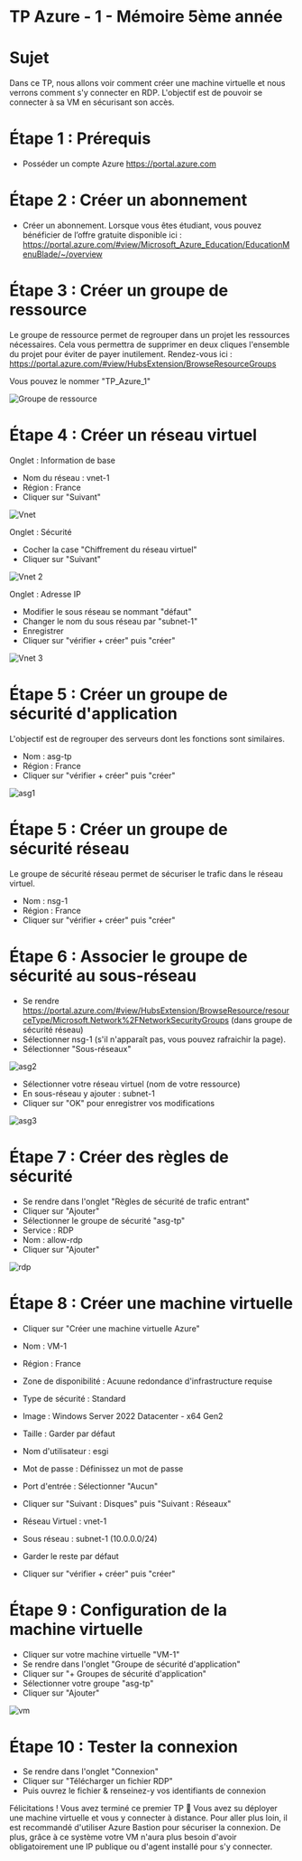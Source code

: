 # TP Azure - 1 - Mémoire 5ème année

# Sujet

Dans ce TP, nous allons voir comment créer une machine virtuelle et nous verrons comment s'y connecter en RDP.
L'objectif est de pouvoir se connecter à sa VM en sécurisant son accès.

# Étape 1 : Prérequis

- Posséder un compte Azure https://portal.azure.com

# Étape 2 : Créer un abonnement

- Créer un abonnement. Lorsque vous êtes étudiant, vous pouvez bénéficier de l’offre gratuite disponible ici : https://portal.azure.com/#view/Microsoft_Azure_Education/EducationMenuBlade/~/overview

# Étape 3 : Créer un groupe de ressource

Le groupe de ressource permet de regrouper dans un projet les ressources nécessaires. Cela vous permettra de supprimer en deux cliques l'ensemble du projet pour éviter de payer inutilement.
Rendez-vous ici : https://portal.azure.com/#view/HubsExtension/BrowseResourceGroups

Vous pouvez le nommer "TP_Azure_1"

![Groupe de ressource](https://acenox.fr/memoire/gdr.png)

# Étape 4 : Créer un réseau virtuel

Onglet : Information de base 

- Nom du réseau : vnet-1
- Région : France
- Cliquer sur "Suivant"

![Vnet](https://acenox.fr/memoire/vnet1.png)

Onglet : Sécurité

- Cocher la case "Chiffrement du réseau virtuel"
- Cliquer sur "Suivant"

![Vnet 2](https://acenox.fr/memoire/vnet2.png)

Onglet : Adresse IP

- Modifier le sous réseau se nommant "défaut"
- Changer le nom du sous réseau par "subnet-1"
- Enregistrer
- Cliquer sur "vérifier + créer" puis "créer"

![Vnet 3](https://acenox.fr/memoire/vnet3.png)

# Étape 5 : Créer un groupe de sécurité d'application

L'objectif est de regrouper des serveurs dont les fonctions sont similaires.

- Nom : asg-tp
- Région : France
- Cliquer sur "vérifier + créer" puis "créer"

![asg1](https://acenox.fr/memoire/asg1.png)

# Étape 5 : Créer un groupe de sécurité réseau

Le groupe de sécurité réseau permet de sécuriser le trafic dans le réseau virtuel.

- Nom : nsg-1
- Région : France
- Cliquer sur "vérifier + créer" puis "créer"

# Étape 6 : Associer le groupe de sécurité au sous-réseau

- Se rendre https://portal.azure.com/#view/HubsExtension/BrowseResource/resourceType/Microsoft.Network%2FNetworkSecurityGroups (dans groupe de sécurité réseau)
- Sélectionner nsg-1 (s'il n'apparaît pas, vous pouvez rafraichir la page).
- Sélectionner "Sous-réseaux"

![asg2](https://acenox.fr/memoire/asg2.png)

- Sélectionner votre réseau virtuel (nom de votre ressource)
- En sous-réseau y ajouter : subnet-1
- Cliquer sur "OK" pour enregistrer vos modifications

![asg3](https://acenox.fr/memoire/asg3.png)

# Étape 7 : Créer des règles de sécurité

- Se rendre dans l'onglet "Règles de sécurité de trafic entrant"
- Cliquer sur "Ajouter"
- Sélectionner le groupe de sécurité "asg-tp"
- Service : RDP
- Nom : allow-rdp
- Cliquer sur "Ajouter"

![rdp](https://acenox.fr/memoire/rdp.png)

# Étape 8 : Créer une machine virtuelle

- Cliquer sur "Créer une machine virtuelle Azure"
- Nom : VM-1
- Région : France
- Zone de disponibilité : Acuune redondance d'infrastructure requise
- Type de sécurité : Standard
- Image : Windows Server 2022 Datacenter - x64 Gen2
- Taille : Garder par défaut
- Nom d'utilisateur : esgi
- Mot de passe : Définissez un mot de passe
- Port d'entrée : Sélectionner "Aucun"
- Cliquer sur "Suivant : Disques" puis "Suivant : Réseaux"

- Réseau Virtuel : vnet-1
- Sous réseau : subnet-1 (10.0.0.0/24)
- Garder le reste par défaut
- Cliquer sur "vérifier + créer" puis "créer"

# Étape 9 : Configuration de la machine virtuelle

- Cliquer sur votre machine virtuelle "VM-1"
- Se rendre dans l'onglet "Groupe de sécurité d'application"
- Cliquer sur "+ Groupes de sécurité d'application"
- Sélectionner votre groupe "asg-tp"
- Cliquer sur "Ajouter"

![vm](https://acenox.fr/memoire/vm1.png)

# Étape 10 : Tester la connexion

- Se rendre dans l'onglet "Connexion"
- Cliquer sur "Télécharger un fichier RDP"
- Puis ouvrez le fichier & renseinez-y vos identifiants de connexion

Félicitations ! Vous avez terminé ce premier TP 🥳​ Vous avez su déployer une machine virtuelle et vous y connecter à distance.
Pour aller plus loin, il est recommandé d'utiliser Azure Bastion pour sécuriser la connexion. De plus, grâce à ce système votre VM n'aura plus besoin d'avoir obligatoirement une IP publique ou d'agent installé pour s'y connecter.
